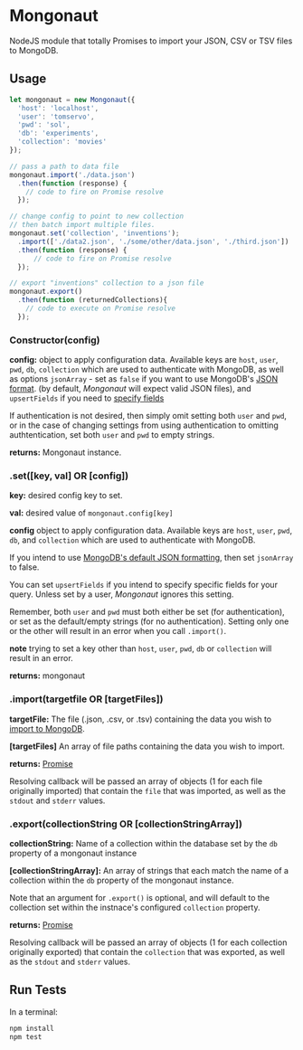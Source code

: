 # Mongonaut
NodeJS module that totally Promises to import your JSON, CSV or TSV files to MongoDB.

## Usage
```javascript
let mongonaut = new Mongonaut({
  'host': 'localhost',
  'user': 'tomservo',
  'pwd': 'sol',
  'db': 'experiments',
  'collection': 'movies'
});

// pass a path to data file
mongonaut.import('./data.json')
  .then(function (response) {
    // code to fire on Promise resolve
  });

// change config to point to new collection
// then batch import multiple files.
mongonaut.set('collection', 'inventions');
  .import(['./data2.json', './some/other/data.json', './third.json'])
  .then(function (response) {
      // code to fire on Promise resolve
  });

// export "inventions" collection to a json file
mongonaut.export()
  .then(function (returnedCollections){
    // code to execute on Promise resolve
  });
```

### Constructor(config)
**config:** object to apply configuration data. Available keys are `host`, `user`, `pwd`, `db`, `collection` which are used to authenticate with MongoDB, as well as options `jsonArray` - set as `false` if you want to use MongoDB's [JSON format](http://zaiste.net/2012/08/importing_json_into_mongodb/). (by default, *Mongonaut* will expect valid JSON files),
and `upsertFields` if you need to [specify fields](https://docs.mongodb.com/manual/reference/program/mongoimport/#cmdoption--upsertFields)

If authentication is not desired, then simply omit setting both `user` and `pwd`, or in the case of changing settings from using authentication to omitting authtentication, set both `user` and `pwd` to empty strings.

**returns:** Mongonaut instance.


### .set([key, val] OR [config])
**key:** desired config key to set.

**val:** desired value of `mongonaut.config[key]`

**config** object to apply configuration data. Available keys are `host`, `user`, `pwd`, `db`, and `collection` which are used to authenticate with MongoDB.

If you intend to use [MongoDB's default JSON formatting](http://zaiste.net/2012/08/importing_json_into_mongodb/), then set `jsonArray` to false.

You can set `upsertFields` if you intend to specify specific fields for your query. Unless set by a user, *Mongonaut* ignores this setting.

Remember, both `user` and `pwd` must both either be set (for authentication), or set as the default/empty strings (for no authentication). Setting only one or the other
will result in an error when you call `.import()`.

**note** trying to set a key other than `host`, `user`, `pwd`, `db` or `collection` will result in an error.

**returns:** mongonaut


### .import(targetfile OR [targetFiles])
**targetFile:** The file (.json, .csv, or .tsv) containing the data you wish to [import to MongoDB](https://docs.mongodb.org/manual/reference/program/mongoimport/).

**[targetFiles]** An array of file paths containing the data you wish to import.

**returns:** [Promise](https://developer.mozilla.org/en-US/docs/Web/JavaScript/Reference/Global_Objects/Promise)

Resolving callback will be passed an array of objects (1 for each file originally imported) that contain the `file` that was imported, as well
as the `stdout` and `stderr` values.

### .export(collectionString OR [collectionStringArray])
**collectionString:** Name of a collection within the database set by the `db` property of a mongonaut instance

**[collectionStringArray]:** An array of strings that each match the name of a collection within the `db` property of the mongonaut instance.

Note that an argument for `.export()` is optional, and will default to the collection set within the instnace's configured `collection` property.

**returns:** [Promise](https://developer.mozilla.org/en-US/docs/Web/JavaScript/Reference/Global_Objects/Promise)

Resolving callback will be passed an array of objects (1 for each collection originally exported) that contain the `collection` that was exported, as well
as the `stdout` and `stderr` values.

## Run Tests
In a terminal:
```javascript
npm install
npm test
```